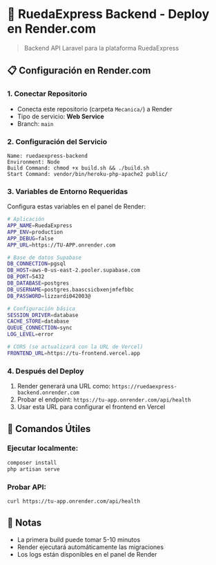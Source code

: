 # 🚀 RuedaExpress Backend - Deploy en Render.com

> Backend API Laravel para la plataforma RuedaExpress

## 📋 Configuración en Render.com

### 1. **Conectar Repositorio**
- Conecta este repositorio (carpeta `Mecanica/`) a Render
- Tipo de servicio: **Web Service**
- Branch: `main`

### 2. **Configuración del Servicio**
```
Name: ruedaexpress-backend
Environment: Node
Build Command: chmod +x build.sh && ./build.sh
Start Command: vendor/bin/heroku-php-apache2 public/
```

### 3. **Variables de Entorno Requeridas**
Configura estas variables en el panel de Render:

```bash
# Aplicación
APP_NAME=RuedaExpress
APP_ENV=production
APP_DEBUG=false
APP_URL=https://TU-APP.onrender.com

# Base de datos Supabase
DB_CONNECTION=pgsql
DB_HOST=aws-0-us-east-2.pooler.supabase.com
DB_PORT=5432
DB_DATABASE=postgres
DB_USERNAME=postgres.baascsicbxenjmfefbbc
DB_PASSWORD=lizzardi042003@

# Configuración básica
SESSION_DRIVER=database
CACHE_STORE=database
QUEUE_CONNECTION=sync
LOG_LEVEL=error

# CORS (se actualizará con la URL de Vercel)
FRONTEND_URL=https://tu-frontend.vercel.app
```

### 4. **Después del Deploy**
1. Render generará una URL como: `https://ruedaexpress-backend.onrender.com`
2. Probar el endpoint: `https://tu-app.onrender.com/api/health`
3. Usar esta URL para configurar el frontend en Vercel

## 🔧 Comandos Útiles

### Ejecutar localmente:
```bash
composer install
php artisan serve
```

### Probar API:
```bash
curl https://tu-app.onrender.com/api/health
```

## 📝 Notas
- La primera build puede tomar 5-10 minutos
- Render ejecutará automáticamente las migraciones
- Los logs están disponibles en el panel de Render
